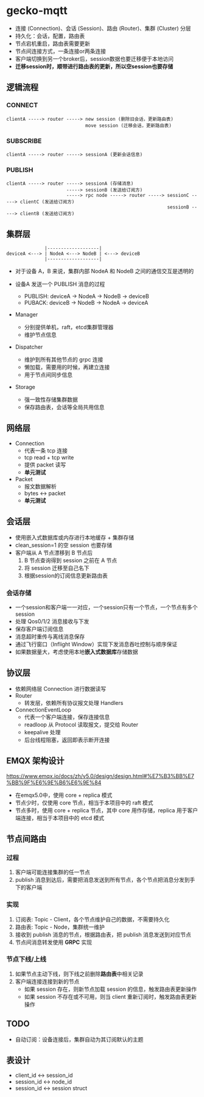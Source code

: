 # gecko-mqtt

* 连接 (Connection)、会话 (Session)、路由 (Router)、集群 (Cluster) 分层
* 持久化：会话，配置，路由表
* 节点宕机重启，路由表需要更新
* 节点间连接方式，一条连接or两条连接
* 客户端切换到另一个broker后，session数据也要迁移便于本地访问
* **迁移session时，顺带进行路由表的更新，所以空session也要存储**

## 逻辑流程

### CONNECT
```
clientA -----> router -----> new session (删除旧会话，更新路由表)
                             move session (迁移会话，更新路由表)
```

### SUBSCRIBE
```
clientA -----> router -----> sessionA (更新会话信息)
```

### PUBLISH
```
clientA -----> router -----> sessionA (存储消息)
                      -----> sessionB (发送给订阅方)
                      -----> rpc node -----> router -----> sessionC -----> clientC (发送给订阅方)
                                                           sessionB -----> clientB (发送给订阅方)
```

## 集群层

```
              |-------------------|
deviceA <---> | NodeA <---> NodeB | <---> deviceB
              |-------------------|
```

* 对于设备 A，B 来说，集群内部 NodeA 和 NodeB 之间的通信交互是透明的
* 设备A 发送一个 PUBLISH 消息的过程
    * PUBLISH: deviceA -> NodeA -> NodeB -> deviceB
    * PUBACK: deviceB -> NodeB -> NodeA -> deviceA

* Manager
    * 分别提供单机，raft，etcd集群管理器
    * 维护节点信息
* Dispatcher
    * 维护到所有其他节点的 grpc 连接
    * 懒加载，需要用的时候，再建立连接
    * 用于节点间同步信息
* Storage
    * 强一致性存储集群数据
    * 保存路由表，会话等全局共用信息

## 网络层
* Connection
    * 代表一条 tcp 连接
    * tcp read + tcp write
    * 提供 packet 读写
    * **单元测试**
* Packet
    * 报文数据解析
    * bytes <-> packet
    * **单元测试**

## 会话层
* 使用嵌入式数据库或内存进行本地缓存 + 集群存储
* clean_session=1 的空 session 也要存储
* 客户端从 A 节点漂移到 B 节点后
    1. B 节点查询得到 session 之前在 A 节点
    2. 将 session 迁移至自己名下
    3. 根据session的订阅信息更新路由表

### 会话存储
* 一个session和客户端一一对应，一个session只有一个节点，一个节点有多个session
* 处理 Qos0/1/2 消息接收与下发
* 保存客户端订阅信息
* 消息超时重传与离线消息保存
* 通过飞行窗口（Inflight Window）实现下发消息吞吐控制与顺序保证
* 如果数据量大，考虑使用本地**嵌入式数据库**存储数据

## 协议层
* 依赖网络层 Connection 进行数据读写
* Router
    * 转发层，依赖所有协议报文处理 Handlers
* ConnectionEventLoop
    * 代表一个客户端连接，保存连接信息
    * readloop 从 Protocol 读取报文，提交给 Router
    * keepalive 处理
    * 后台线程阻塞，返回即表示断开连接

## EMQX 架构设计
https://www.emqx.io/docs/zh/v5.0/design/design.html#%E7%B3%BB%E7%BB%9F%E6%9E%B6%E6%9E%84

* 在emqx5.0中，使用 core + replica 模式
* 节点少时，仅使用 core 节点，相当于本项目中的 raft 模式
* 节点多时，使用 core + replica 节点，其中 core 用作存储，replica 用于客户端连接，相当于本项目中的 etcd 模式

## 节点间路由

### 过程
1. 客户端可能连接集群的任一节点
2. publish 消息到达后，需要把消息发送到所有节点，各个节点把消息分发到手下的客户端

### 实现
1. 订阅表: Topic - Client，各个节点维护自己的数据，不需要持久化
1. 路由表: Topic - Node，集群统一维护
2. 接收到 publish 消息的节点，根据路由表，把 publish 消息发送到对应节点
3. 节点间消息转发使用 **GRPC** 实现

### 节点下线/上线
1. 如果节点主动下线，则下线之前删除**路由表**中相关记录
2. 客户端连接连接到新的节点
    * 如果 session 存在，则新节点加载 session 的信息，触发路由表更新操作
    * 如果 session 不存在或不可用，则当 client 重新订阅时，触发路由表更新操作

## TODO
* 自动订阅：设备连接后，集群自动为其订阅默认的主题

## 表设计

* client_id <-> session_id
* session_id <-> node_id
* session_id <-> session struct
